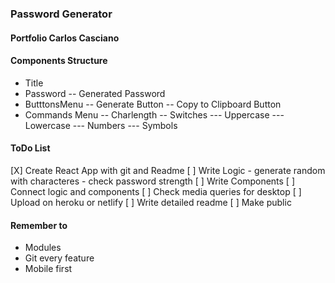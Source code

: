### Password Generator
#### Portfolio Carlos Casciano

#### Components Structure
- Title
- Password
    -- Generated Password
- ButttonsMenu
    -- Generate Button
    -- Copy to Clipboard Button
- Commands Menu
    -- Charlength
    -- Switches
        --- Uppercase
        --- Lowercase
        --- Numbers
        --- Symbols

#### ToDo List
[X] Create React App with git and Readme
[ ] Write Logic
    - generate random with characteres
    - check password strength
[ ] Write Components
[ ] Connect logic and components
[ ] Check media queries for desktop
[ ] Upload on heroku or netlify
[ ] Write detailed readme
[ ] Make public


#### Remember to
- Modules
- Git every feature
- Mobile first


